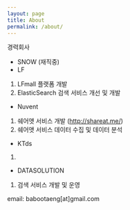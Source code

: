 ```yaml
---
layout: page
title: About
permalink: /about/
---
```



경력회사 
 - SNOW (재직중)
 - LF
  1. LFmall 플랫폼 개발 
  2. ElasticSearch 검색 서비스 개선 및 개발 
 - Nuvent 
  1. 쉐어앳 서비스 개발 (http://shareat.me/) 
  2. 쉐어앳 서비스 데이터 수집 및 데이터 분석 
 - KTds
  1. 
 - DATASOLUTION
  1. 검색 서비스 개발 및 운영


email: babootaeng[at]gmail.com
